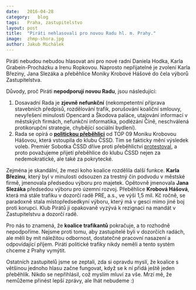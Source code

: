 ```yaml
---
date:	2016-04-28
category:	blog
tags:	Praha, zastupitelstvo
layout:	post
title:	"Piráti nehlasovali pro novou Radu hl. m. Prahy." 
image:	zhmp-shora.jpg
author:	Jakub Michálek
---
```


Piráti nebudou nebudou hlasovat ani pro nové radní Daniela Hodka, Karla Grabein-Procházku a Irenu Ropkovou. Naprosto nepřijatelné je zvolení Karla Březiny, Jana Slezáka a přeběhlice Moniky Krobové Hášové do čela výborů Zastupitelstva.

Důvody, proč Piráti **nepodporují novou Radu**, jsou následující:

1. Dosavadní Rada je **zjevně nefunkční** (nekompetentní příprava stavebních předpisů, rozdělování trafik, porušování koaliční smlouvy, nevyřešení minulosti Opencard a Škodova paláce, utajování informací v městských firmách, nefunkční informatika, podlézání Číně, neschválená protikorupční strategie, chybějící sociální bydlení).
2. Rada se opírá o **[politickou přeběhlici](https://praha.pirati.cz/trafikantka-zustane.html)** od TOP 09 Moniku Krobovou Hášovou, která vstoupila do klubu ČSSD. Tím se fakticky mění výsledek voleb. Premiér Sobotka ČSSD dříve proti přeběhlictví [protestoval](http://redir.netcentrum.cz/?noaudit&url=http%3A%2F%2Fwww%2Elidovky%2Ecz%2Fsobotka-spoz-stavi-na-prebehlictvi-jenz-je-podvodem-na-volicich-pwp-%2Fzpravy-domov%2Easpx%3Fc%3DA130829_153605_ln_domov_kys), a proto považujeme přijetí přeběhlice do klubu ČSSD nejen za nedemokratické, ale také za pokrytecké.

Zejména je skandální, že mezi koho koalice rozdělila další funkce. **Karla Březinu**, který byl v minulosti odsouzen za trestný čin podvodu v městské firmě, jmenovala předsedou výboru pro majetek. Opětovně jmenovala **Jana Slezáka** předsedou výboru pro územní rozvoj. Přeběhlice **Krobová Hášová**, která má stále trafiku v dozorčí radě PRE, a.s., ve výši 1,5 mil. Kč ročně, se paradoxně stala místopředsedkyní výboru, který má v gesci mimo jiné boj proti korupci. Klub Pirátů ji opakovaně vyzývá k rezignaci na mandát v Zastupitelstvu a dozorčí radě.

Pro nás to znamená, že **koalice trafikantů** pokračuje, a to rozhodně nepodpoříme. Nejsme proti tomu, aby zastupitelé byli v dozorčích radách, ale měli by mít náležitou odbornost, dostatečné pracovní nasazení a odpovídající příjem. Piráti politické trafiky nikdy neměli a tento systém chceme z Prahy vymýtit.  

Ostatních zastupitelů jsme se zeptali, zda si opravdu myslí, že koalice s většinou jednoho hlasu začne fungovat, když se k ní přidá ještě jeden přeběhlík. Nikdo se nepřihlásil, což myslím mluví za vše. Mrzí mě, že nemůžeme přinést lepší zprávy, ale lhát nebudeme :)
